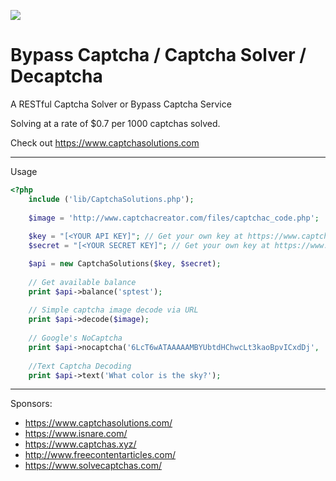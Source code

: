 <a href="https://www.captchasolutions.com/"><img src="https://www.captchasolutions.com/img/captchasolutions.png"></a>

# Bypass Captcha / Captcha Solver / Decaptcha
A RESTful Captcha Solver or Bypass Captcha Service

Solving at a rate of $0.7 per 1000 captchas solved.

Check out https://www.captchasolutions.com

----
Usage

```php
<?php
	include ('lib/CaptchaSolutions.php');
	
	$image = 'http://www.captchacreator.com/files/captchac_code.php';
	
	$key = "[<YOUR API KEY]"; // Get your own key at https://www.captchasolutions.com/register/
	$secret = "[<YOUR SECRET KEY]"; // Get your own key at https://www.captchasolutions.com/register/	

	$api = new CaptchaSolutions($key, $secret);
	
	// Get available balance
	print $api->balance('sptest');
	
	// Simple captcha image decode via URL
	print $api->decode($image);	
	
	// Google's NoCaptcha
	print $api->nocaptcha('6LcT6wATAAAAAMBYUbtdHChwcLt3kaoBpvICxdDj', 'https://www.isnare.com/login.php');	
	
	//Text Captcha Decoding
	print $api->text('What color is the sky?');		
```

----
Sponsors:

- https://www.captchasolutions.com/
- https://www.isnare.com/
- https://www.captchas.xyz/
- http://www.freecontentarticles.com/
- https://www.solvecaptchas.com/
